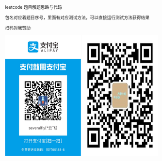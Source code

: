 leetcode 题目解题思路与代码

包名对应着题目序号，里面有对应测试方法，可以直接运行测试方法获得结果

扫码对我赞助

<img src="./zhifubao.jpeg" width = "250" height = "400" alt="图片名称" align=center />

<img src="./qrcode_wechat.jpg" width = "250" height = "400" alt="图片名称" align=center />
